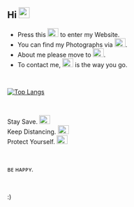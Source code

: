 ## Hi <img src="https://raw.githubusercontent.com/Hilly-Yee/Hilly-Yee/master/img/Shake-Hands-Facebook.png" width="25" height="25">



- Press this [<img src="https://raw.githubusercontent.com/Hilly-Yee/Hilly-Yee/master/img/Earth-Globe-Vectors%20Market.svg" width="25" height="20">](https://www.hiio.me) to enter my Website.
- You can find my Photographs via [<img src="https://raw.githubusercontent.com/Hilly-Yee/Hilly-Yee/master/img/Photos-DinosoftLabs.svg" width="25" height="20">](https://photo.hiio.me).
- About me please move to [<img src="https://raw.githubusercontent.com/Hilly-Yee/Hilly-Yee/master/img/About-bqlqn.svg" width="25" height="20">](https://about.hiio.me).
- To contact me, [<img src="https://raw.githubusercontent.com/Hilly-Yee/Hilly-Yee/master/img/Mail-Pixel%20perfect.svg" width="25" height="20">](mailto:hi@hiio.me) is the way you go.

</br>

[![Top Langs](https://github-readme-stats.vercel.app/api/top-langs/?username=Hilly-Yee&layout=compact)](https://github.com/Hilly-Yee)


</br>

Stay Save. <img src="https://raw.githubusercontent.com/Hilly-Yee/Hilly-Yee/master/img/Gloves-Freepik.svg" width="25" height="20">
</br>
Keep Distancing. <img src="https://raw.githubusercontent.com/Hilly-Yee/Hilly-Yee/master/img/Social-Distancing-catkuro.svg" width="25" height="20">
</br>
Protect Yourself. <img src="https://raw.githubusercontent.com/Hilly-Yee/Hilly-Yee/master/img/Mask-monkik.svg" width="25" height="20">

</br>

ʙᴇ ʜᴀᴘᴘʏ.

</br>

:)
